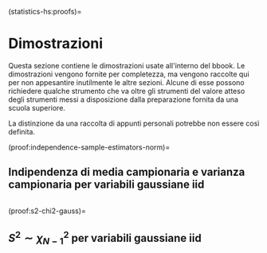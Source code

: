 (statistics-hs:proofs)=
# Dimostrazioni

Questa sezione contiene le dimostrazioni usate all'interno del bbook. Le dimostrazioni vengono fornite per completezza, ma vengono raccolte qui per non appesantire inutilmente le altre sezioni. Alcune di esse possono richiedere qualche strumento che va oltre gli strumenti del valore atteso degli strumenti messi a disposizione dalla preparazione fornita da una scuola superiore.

La distinzione da una raccolta di appunti personali potrebbe non essere così definita.

(proof:independence-sample-estimators-norm)=
## Indipendenza di media campionaria e varianza campionaria per variabili gaussiane iid
```{dropdown} 

```
(proof:s2-chi2-gauss)=
## $S^2 \sim \chi^2_{N-1}$ per variabili gaussiane iid
```{dropdown} 
```


